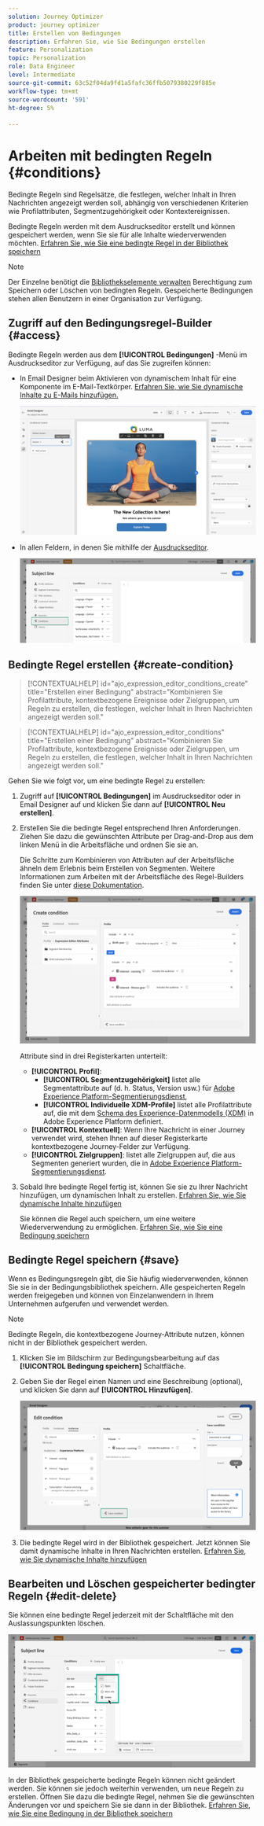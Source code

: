 ```yaml
---
solution: Journey Optimizer
product: journey optimizer
title: Erstellen von Bedingungen
description: Erfahren Sie, wie Sie Bedingungen erstellen
feature: Personalization
topic: Personalization
role: Data Engineer
level: Intermediate
source-git-commit: 63c52f04da9fd1a5fafc36ffb5079380229f885e
workflow-type: tm+mt
source-wordcount: '591'
ht-degree: 5%

---
```



# Arbeiten mit bedingten Regeln {#conditions}

Bedingte Regeln sind Regelsätze, die festlegen, welcher Inhalt in Ihren Nachrichten angezeigt werden soll, abhängig von verschiedenen Kriterien wie Profilattributen, Segmentzugehörigkeit oder Kontextereignissen.

Bedingte Regeln werden mit dem Ausdruckseditor erstellt und können gespeichert werden, wenn Sie sie für alle Inhalte wiederverwenden möchten. [Erfahren Sie, wie Sie eine bedingte Regel in der Bibliothek speichern](#save)

>[!NOTE]
>
>Der Einzelne benötigt die [Bibliothekselemente verwalten](../administration/ootb-product-profiles.md) Berechtigung zum Speichern oder Löschen von bedingten Regeln. Gespeicherte Bedingungen stehen allen Benutzern in einer Organisation zur Verfügung.

## Zugriff auf den Bedingungsregel-Builder {#access}

Bedingte Regeln werden aus dem **[!UICONTROL Bedingungen]** -Menü im Ausdruckseditor zur Verfügung, auf das Sie zugreifen können:

* In Email Designer beim Aktivieren von dynamischem Inhalt für eine Komponente im E-Mail-Textkörper. [Erfahren Sie, wie Sie dynamische Inhalte zu E-Mails hinzufügen.](dynamic-content.md#emails)

   ![](assets/conditions-access-email.png)

* In allen Feldern, in denen Sie mithilfe der [Ausdruckseditor](personalization-build-expressions.md).

   ![](assets/conditions-access-editor.png)

## Bedingte Regel erstellen {#create-condition}

>[!CONTEXTUALHELP]
>id="ajo_expression_editor_conditions_create"
>title="Erstellen einer Bedingung"
>abstract="Kombinieren Sie Profilattribute, kontextbezogene Ereignisse oder Zielgruppen, um Regeln zu erstellen, die festlegen, welcher Inhalt in Ihren Nachrichten angezeigt werden soll."

>[!CONTEXTUALHELP]
>id="ajo_expression_editor_conditions"
>title="Erstellen einer Bedingung"
>abstract="Kombinieren Sie Profilattribute, kontextbezogene Ereignisse oder Zielgruppen, um Regeln zu erstellen, die festlegen, welcher Inhalt in Ihren Nachrichten angezeigt werden soll."

Gehen Sie wie folgt vor, um eine bedingte Regel zu erstellen:

1. Zugriff auf **[!UICONTROL Bedingungen]** im Ausdruckseditor oder in Email Designer auf und klicken Sie dann auf **[!UICONTROL Neu erstellen]**.

1. Erstellen Sie die bedingte Regel entsprechend Ihren Anforderungen. Ziehen Sie dazu die gewünschten Attribute per Drag-and-Drop aus dem linken Menü in die Arbeitsfläche und ordnen Sie sie an.

   Die Schritte zum Kombinieren von Attributen auf der Arbeitsfläche ähneln dem Erlebnis beim Erstellen von Segmenten. Weitere Informationen zum Arbeiten mit der Arbeitsfläche des Regel-Builders finden Sie unter [diese Dokumentation](https://experienceleague.adobe.com/docs/experience-platform/segmentation/ui/segment-builder.html?lang=en#rule-builder-canvas).

   ![](assets/conditions-create.png)

   Attribute sind in drei Registerkarten unterteilt:

   * **[!UICONTROL Profil]**:
      * **[!UICONTROL Segmentzugehörigkeit]** listet alle Segmentattribute auf (d. h. Status, Version usw.) für [Adobe Experience Platform-Segmentierungsdienst](https://experienceleague.adobe.com/docs/experience-platform/segmentation/home.html?lang=de),
      * **[!UICONTROL Individuelle XDM-Profile]** listet alle Profilattribute auf, die mit dem [Schema des Experience-Datenmodells (XDM)](https://experienceleague.adobe.com/docs/experience-platform/xdm/home.html?lang=de) in Adobe Experience Platform definiert.
   * **[!UICONTROL Kontextuell]**: Wenn Ihre Nachricht in einer Journey verwendet wird, stehen Ihnen auf dieser Registerkarte kontextbezogene Journey-Felder zur Verfügung.
   * **[!UICONTROL Zielgruppen]**: listet alle Zielgruppen auf, die aus Segmenten generiert wurden, die in [Adobe Experience Platform-Segmentierungsdienst](https://experienceleague.adobe.com/docs/experience-platform/segmentation/home.html).

1. Sobald Ihre bedingte Regel fertig ist, können Sie sie zu Ihrer Nachricht hinzufügen, um dynamischen Inhalt zu erstellen. [Erfahren Sie, wie Sie dynamische Inhalte hinzufügen](dynamic-content.md)

   Sie können die Regel auch speichern, um eine weitere Wiederverwendung zu ermöglichen. [Erfahren Sie, wie Sie eine Bedingung speichern](#save)

## Bedingte Regel speichern {#save}

Wenn es Bedingungsregeln gibt, die Sie häufig wiederverwenden, können Sie sie in der Bedingungsbibliothek speichern. Alle gespeicherten Regeln werden freigegeben und können von Einzelanwendern in Ihrem Unternehmen aufgerufen und verwendet werden.

>[!NOTE]
>
>Bedingte Regeln, die kontextbezogene Journey-Attribute nutzen, können nicht in der Bibliothek gespeichert werden.

1. Klicken Sie im Bildschirm zur Bedingungsbearbeitung auf das **[!UICONTROL Bedingung speichern]** Schaltfläche.

1. Geben Sie der Regel einen Namen und eine Beschreibung (optional), und klicken Sie dann auf **[!UICONTROL Hinzufügen]**.

   ![](assets/conditions-name-description.png)

1. Die bedingte Regel wird in der Bibliothek gespeichert. Jetzt können Sie damit dynamische Inhalte in Ihren Nachrichten erstellen. [Erfahren Sie, wie Sie dynamische Inhalte hinzufügen](dynamic-content.md)

## Bearbeiten und Löschen gespeicherter bedingter Regeln {#edit-delete}

Sie können eine bedingte Regel jederzeit mit der Schaltfläche mit den Auslassungspunkten löschen.

![](assets/conditions-open.png)

In der Bibliothek gespeicherte bedingte Regeln können nicht geändert werden. Sie können sie jedoch weiterhin verwenden, um neue Regeln zu erstellen. Öffnen Sie dazu die bedingte Regel, nehmen Sie die gewünschten Änderungen vor und speichern Sie sie dann in der Bibliothek. [Erfahren Sie, wie Sie eine Bedingung in der Bibliothek speichern](#save)

